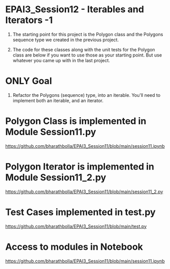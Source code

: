 # EPAI3_Session12 - Iterables and Iterators -1 


1. The starting point for this project is the Polygon class and the Polygons sequence type we created in the previous project.

2. The code for these classes along with the unit tests for the Polygon class are below if you want to use those as your starting point. But use whatever you came up with in the last project.

# ONLY Goal

1. Refactor the Polygons (sequence) type, into an iterable. You'll need to implement both an iterable, and an iterator.


# Polygon Class is implemented in Module Session11.py

https://github.com/bharathbolla/EPAI3_Session11/blob/main/session11.ipynb

# Polygon Iterator is implemented in Module Session11_2.py

https://github.com/bharathbolla/EPAI3_Session11/blob/main/session11_2.py

# Test Cases implemented  in test.py

https://github.com/bharathbolla/EPAI3_Session11/blob/main/test.py

# Access to modules in Notebook

https://github.com/bharathbolla/EPAI3_Session11/blob/main/session11.ipynb
